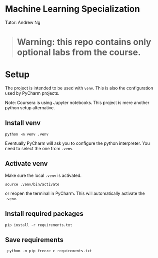 # Machine Learning Specialization 
Tutor: Andrew Ng

> # Warning: this repo contains only optional labs from the course. 

# Setup
The project is intended to be used with `venv`. 
This is also the configuration used by PyCharm projects.

Note: Coursera is using Jupyter notebooks. This project is mere another python setup alternative. 

## Install venv
```commandline
python -m venv .venv
```
Eventually PyCharm will ask you to configure the python interpreter. You need to select the one from `.venv`. 

## Activate venv
Make sure the local `.venv` is activated.
```commandline
source .venv/bin/activate
```
or reopen the terminal in PyCharm. This will automatically activate the `.venv`.

## Install required packages
```commandline
pip install -r requirements.txt
```

## Save requirements
```commandline
 python -m pip freeze > requirements.txt
```


